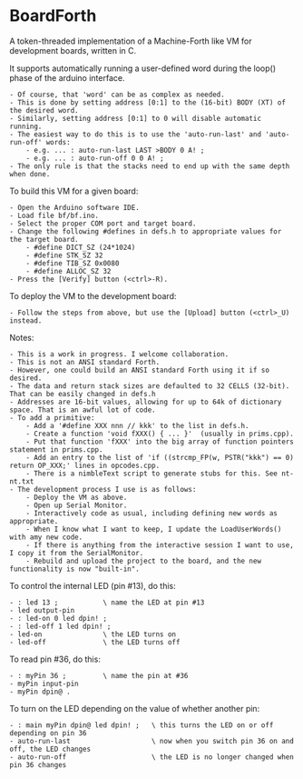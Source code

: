 # BoardForth
A token-threaded implementation of a Machine-Forth like VM for development boards, written in C.

It supports automatically running a user-defined word during the loop() phase of the arduino interface.

    - Of course, that 'word' can be as complex as needed.
    - This is done by setting address [0:1] to the (16-bit) BODY (XT) of the desired word.
    - Similarly, setting address [0:1] to 0 will disable automatic running.
    - The easiest way to do this is to use the 'auto-run-last' and 'auto-run-off' words:
        - e.g. ... : auto-run-last LAST >BODY 0 A! ;
        - e.g. ... : auto-run-off 0 0 A! ;
    - The only rule is that the stacks need to end up with the same depth when done.

To build this VM for a given board:

    - Open the Arduino software IDE.
    - Load file bf/bf.ino.
    - Select the proper COM port and target board.
    - Change the following #defines in defs.h to appropriate values for the target board.
        - #define DICT_SZ (24*1024)
        - #define STK_SZ 32
        - #define TIB_SZ 0x0080
        - #define ALLOC_SZ 32
    - Press the [Verify] button (<ctrl>-R).
    
To deploy the VM to the development board:

    - Follow the steps from above, but use the [Upload] button (<ctrl>_U) instead.

Notes:

    - This is a work in progress. I welcome collaboration.
    - This is not an ANSI standard Forth.
    - However, one could build an ANSI standard Forth using it if so desired.
    - The data and return stack sizes are defaulted to 32 CELLS (32-bit). That can be easily changed in defs.h
    - Addresses are 16-bit values, allowing for up to 64k of dictionary space. That is an awful lot of code.
    - To add a primitive:
        - Add a '#define XXX nnn // kkk' to the list in defs.h.
        - Create a function 'void fXXX() { ... }'  (usually in prims.cpp).
        - Put that function 'fXXX' into the big array of function pointers statement in prims.cpp.
        - Add an entry to the list of 'if ((strcmp_FP(w, PSTR("kkk") == 0) return OP_XXX;' lines in opcodes.cpp.
        - There is a nimbleText script to generate stubs for this. See nt-nt.txt
    - The development process I use is as follows:
        - Deploy the VM as above.
        - Open up Serial Monitor.
        - Interactively code as usual, including defining new words as appropriate.
        - When I know what I want to keep, I update the LoadUserWords() with amy new code.
        - If there is anything from the interactive session I want to use, I copy it from the SerialMonitor.
        - Rebuild and upload the project to the board, and the new functionality is now "built-in".

To control the internal LED (pin #13), do this:

    - : led 13 ;           \ name the LED at pin #13
    - led output-pin
    - : led-on 0 led dpin! ;
    - : led-off 1 led dpin! ;
    - led-on               \ the LED turns on
    - led-off              \ the LED turns off

To read pin #36, do this:

    - : myPin 36 ;         \ name the pin at #36
    - myPin input-pin
    - myPin dpin@ .

To turn on the LED depending on the value of whether another pin:

    - : main myPin dpin@ led dpin! ;   \ this turns the LED on or off depending on pin 36
    - auto-run-last                    \ now when you switch pin 36 on and off, the LED changes
    - auto-run-off                     \ the LED is no longer changed when pin 36 changes
